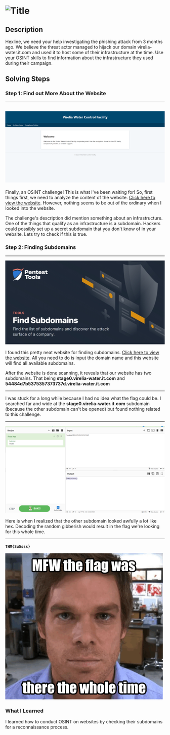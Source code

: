 # ![Title](additional-files/osint1--title.png)

## Description

Hexline, we need your help investigating the phishing attack from 3 months ago. We believe the threat actor managed to hijack our domain virelia-water.it.com and used it to host some of their infrastructure at the time. Use your OSINT skills to find information about the infrastructure they used during their campaign.

## Solving Steps

### Step 1: Find out More About the Website

---

## ![Website Preview](additional-files/website-preview.png)

Finally, an OSINT challenge! This is what I've been waiting for! So, first things first, we need to analyze the content of the website. <a href="https://virelia-water.it.com/">Click here to view the website</a>. However, nothing seems to be out of the ordinary when I looked into the website.

The challenge's description did mention something about an infrastructure. One of the things that qualify as an infrastructure is a subdomain. Hackers could possibly set up a secret subdomain that you don't know of in your website. Lets try to check if this is true.

### Step 2: Finding Subdomains

---

![Subdomain Finder](additional-files/subdomain-finder.jpeg)

I found this pretty neat website for finding subdomains. <a href="https://pentest-tools.com/information-gathering/find-subdomains-of-domain">Click here to view the website</a>. All you need to do is input the domain name and this website will find all available subdomains.

After the website is done scanning, it reveals that our website has two subdomains. That being <b>stage0.virelia-water.it.com</b> and <b>54484d7b5375357373737d.virelia-water.it.com</b>

---

I was stuck for a long while because I had no idea what the flag could be. I searched far and wide at the <b>stage0.virelia-water.it.com</b> subdomain (because the other subdomain can't be opened) but found nothing related to this challenge.

---

![Decoded Flag](additional-files/flag.png)

Here is when I realized that the other subdomain looked awfully a lot like hex. Decoding the random gibberish would result in the flag we're looking for this whole time.

---

**`THM{Su5sss}`**

![Bruhtspmo](additional-files/vruh.png)

### What I Learned

I learned how to conduct OSINT on websites by checking their subdomains for a reconnaissance process.
